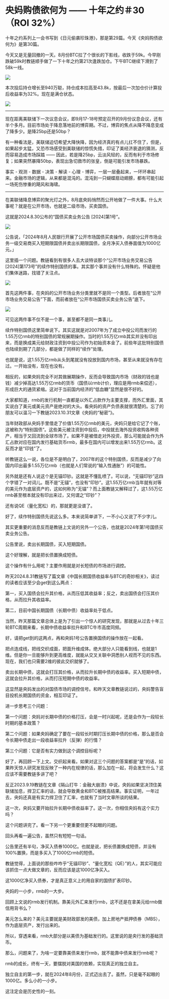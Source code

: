 # 央妈购债欲何为 —— 十年之约＃30（ROI 32%）

十年之约系列上一会书写到《日元偷袭珍珠港》，那是第29篇。今天《央妈购债欲何为》是第30篇。

今天又是无量回撤的一天。8月份BTC拉了个很长的下影线，收跌于59k。今早刚跌破59k时教链顺手做了一下十年之约第21次逢跌加仓。下午BTC继续下滑到了58k一线。

![](2024-09-01-A01.png)

本次投后持仓增长至940万聪，持仓成本拉高至43.8k，按最后一次加仓价计算投后收益率为32%。现在是满仓状态。

![](2024-09-01-A02.png)

* * *

现在距离美联储下一次议息会议，即9月17-18号预定召开的9月份议息会议，还有半个多月。目前市场处于降息落地前的博弈期。不过，博弈的焦点从降不降息变成了降多少。是降25bp还是50bp？

有一种看法是，美联储迫切希望大降快降，因为经济真的有点儿扛不住了，但是，如果起步太猛，又恐市场感受到美联储的惊慌失措，印证了美经济衰退的猜测，反而容易造成市场踩踏 —— 因此，若是降25bp，云淡风轻的，反而有利于市场修复；如果突然暴降50bp，表现出急切救市的张皇，倒是可能引发市场暴跌。

事实 - 观测 - 数据 - 决策 - 解读 - 心理 - 博弈，一层一层叠起来，一环环串起来。金融市场的逻辑，从来都是混沌的。混沌到一只蝴蝶扇动翅膀，都有可能引起一场死伤惨重的飓风和海啸。

* * *

在美联储降息博弈的聚光灯之外，8月底央妈悄然而公开地做了一件大事。什么大事呢？就是在公开市场，也就是二级市场，买卖国债。

这就是2024.8.30公布的“国债买卖业务公告 [2024]第1号”。

![](2024-09-01-A03.png)

公告说，「2024年8月人民银行开展了公开市场国债买卖操作，向部分公开市场业务一级交易商买入短期限国债并卖出长期限国债，全月净买入债券面值为1000亿元。」

这里插一个问题。教链看到有很多人去大谈特谈那个“公开市场业务交易公告 [2024]第173号”的续作特别国债的事。其实那个事并没有什么特殊的。怀疑是他们集体迷路，找错了关注点。

![](2024-09-01-A04.png)

首先这两件事，在央妈的公开市场业务分类里就不是同一个类型。后者放在“公开市场业务交易公告”下面，而前者放在“公开市场国债买卖业务公告”底下。

![](2024-09-01-A05.png)

可见这两件事不仅不是一个事，甚至都不是同一类事儿。

续作特别国债这里简单说下。其实这就是对2007年为了成立中投公司而发行的1.55万亿rmb的特别国债的常规展期操作。当时的1.55万亿rmb其实并没有印出来，而是换成美元给财政注资到中投公司作为初始资本金了。前些年这批特别国债也陆续到期了几部分，都是做了同样的“续作”处理。

也就是说，这1.55万亿rmb从头到尾就没有投放到国内市场，甚至从来就没有存在过。一开始没有，现在也没有。

相反的，如果央妈完全不对其做展期操作，反而会导致国内市场（财政的钱也是钱）减少掉高达1.55万亿rmb的货币（国债以rmb计价，理应是用rmb来偿还），形成巨大的通货紧缩。这对于当前国内经济的“低血糖”显然是很不好的。

大家都知道，rmb的发行机制一直都是以外汇占款作为主要支撑，而外汇里面，其实说白了美元或美元资产是绝对的大头。看央妈的资产负债表就很清楚的。忘了的朋友可以温习一下教链2023.10.31文章《央妈的“秘密”》。

当年财政部从央妈手里借走了价值1.55万亿rmb的美元，央妈只是给它记了个账，这被称为“特别国债”。这些美元被注资到中投后，中投就去海外投资收购各种资产，相当于又回流到全球市场了。如果不是被借走对外投资，那么可能就会作为外汇占款对应在国内发行基础货币rmb，最多在国内可以增发出来1.55万亿rmb。这反而才是“印钱”了。

听教链这么一说，各位是不是明白了，2007年的这个特别国债，反而是减少了向国内印出最多1.55万亿rmb（也就是人们常说的“输入性通胀”）的可能性。

另外就是还有人说这个是无锚印钞。这就是不懂乱喷了。可以说，“无锚印钞”这四个字错了一对词儿。既不是“无锚”，也没有“印钞”。这1.55万亿rmb当年就有对等的美元作为底层资产的，这如何称为“无锚”？而上面教链又解释过了，这1.55万亿rmb甚至根本就没有印出来过，又何谓之“印钞”？

还有说QE（量化宽松）的，那就更是没谱了。

好了，续作特别国债先说这么多。本来说简单讲下，一不小心又说了不少字儿。

其实更重要的消息反而是教链上文说的另外一个公告，也就是2024年第1号国债买卖业务公告。

公告里说，卖出长期国债，买入短期国债。

这个好理解，就是把长债置换成短债。

这个操作有什么用呢？主要作用就是对长短债的市场进行调控。

昨天2024.8.31教链写了篇文章《中国长期国债收益率与BTC的奇妙相关》，读过的读者应该至少会get到这么两点：

第一，买入国债会拉升其价格，从而压低其收益率；反之，卖出国债会打压其价格，从而拉升其收益率。

第二，目前中国长期国债（长期中债）收益率处于低点。

当然，昨天那篇文章总体上是为了引出一个惊人的研究发现，那就是从过去十年三轮BTC周期来看，长期中债收益率拉升和BTC牛市高度同频。

好，请把get到的这两点，再和央妈1号公告置换国债的操作放在一起看。

把点连成线，把线交织成面，把面升维成体。绝大部分人只能看到线，也就是1维。但是你一旦能够升到更高维度，就能从交叉关联中洞悉别人视而不见的东西。现在，我们也只需要2维的彼此交织就够了。

卖出长期中债，这就会打压其价格，从而拉升长期中债的收益率。买入短期中债，这就会拉升其价格，从而打压短期中债的收益率。

这显然是央妈发出的对国债市场的调控信号。和昨天文章教链说过的，央妈警告盲目投机长期国债的资金，相互印证了。

进一步思考三个问题：

第一个问题：央妈对长期中债的价格打压，会是一时兴起呢，还是会作为一段较长时期的基本政策？

第二个问题：如果央妈确定了要在一段较长时期打压长期中债的价格，那么是否会令长期中债走出一段收益率拉升（反弹）的行情？

第三个问题：它是否有实力做到这个调控目标呢？

好了，再回顾一下上文。交织起来看。如果对这三个问题的答案都是“是”的话，如果昨天惊人研究发现反映了一种内在规律的话，那么加在一起，将会发生什么？这应该不需要教链多讲了吧？

反正2023.9.19教链在文章《隔山打牛：金融大崩溃》中说，央妈如果坚决顶住美联储加息，捍卫汇率的话，就会导致黄金和BTC被推高结果。事实证明，一年过去，央妈还真是有实力捍卫住了汇率，也就有了当时文章所谈的结果。

这一次，央妈又要开始拉升长期中债收益率了。这一次，你相信央妈有这个实力吗？

这个问题讲完了。看一下另一个更重要但更不起眼的问题。

回头再看一遍公告，虽然只有短短一句话。

公告里还有半句，净买入债券1000亿。也就是说，把长债置换成短债，并没有100%置换，而是多买入了1000亿rmb的短债。

教链觉得，上面说的那些咋咋乎“无锚印钞”、“量化宽松（QE）”的人，其实可能应该抓住一点大做文章的，反而应该是这1000亿净买入。

这1000亿净买入债券，才是真正意义上的用自家的国债扩表印钞。

央妈的一小步，rmb的一大步。

回顾上文说的rmb发行机制。靠美元外汇来发行rmb，这不还是在拿美元给rmb做信用背书么？

美元怎么来的？美元主要就是美财政部发的美债，加上房地产抵押债券（MBS），作为底层资产，发行出来的。

所以，穿透来看，rmb大部分是以美债为基础发行的。这里说的是央行发的基础货币。

那么，问题来了，为啥一定要靠美债来发行rmb，就不能靠中债来发行rmb呢？

rmb的成长，终有一天，要摆脱对美国的依赖，实现真正的独立自主。

独立自主的第一步，就在2024年8月份，正式迈出去了。虽然，只是毫不起眼的1000亿。多么小的一小步。

这注定会是历史性的一刻。
